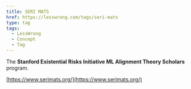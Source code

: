 ```yaml
---
title: SERI MATS
href: https://lesswrong.com/tags/seri-mats
type: tag
tags:
  - LessWrong
  - Concept
  - Tag
---
```


The **Stanford Existential Risks Initiative ML Alignment Theory Scholars** program.

[https://www.serimats.org/](https://www.serimats.org/)